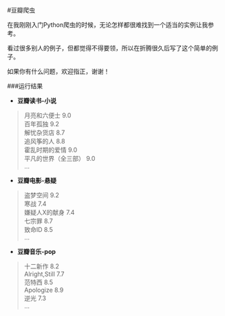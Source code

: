 #豆瓣爬虫  

在我刚刚入门Python爬虫的时候，无论怎样都很难找到一个适当的实例让我参考。  

看过很多别人的例子，但都觉得不得要领，所以在折腾很久后写了这个简单的例子。  

如果你有什么问题，欢迎指正，谢谢！

###运行结果
- **豆瓣读书-小说**

> 月亮和六便士 9.0  
百年孤独 9.2  
解忧杂货店 8.7  
追风筝的人 8.8  
霍乱时期的爱情 9.0  
平凡的世界（全三部） 9.0  
...  

- **豆瓣电影-悬疑**

> 盗梦空间 9.2  
寒战 7.4  
嫌疑人X的献身 7.4  
七宗罪 8.7  
致命ID 8.5  
...

- **豆瓣音乐-pop**

> 十二新作 8.2  
Alright,Still 7.7  
范特西 8.5  
Apologize 8.9  
逆光 7.3  
...
